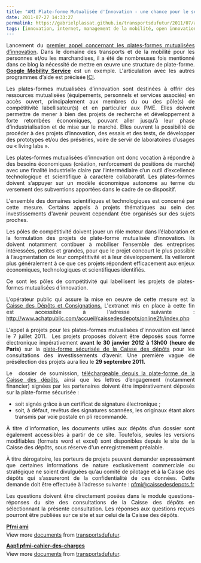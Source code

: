 ```yaml
---
title: "AMI Plate-forme Mutualisée d'Innovation - une chance pour le secteur des Transports Intelligents"
date: 2011-07-27 14:33:27
permalink: https://gabrielplassat.github.io/transportsdufutur/2011/07/ami-plate-forme-mutualisee-dinnovation-une-chance-pour-le-secteur-des-transports-intelligents.html
tags: [innovation, internet, management de la mobilité, open innovation, plate-forme, Plateforme d'idées, Service de mobilité]
---
```


<p style="text-align: justify">Lancement du <a href="http://competitivite.gouv.fr/les-investissements-d-avenir-une-opportunite-pour-les-poles-de-competitivite/les-projets-de-plates-formes-mutualisees-d-innovation-une-opportunite-pour-les-poles-de-competitivite-659.html">premier appel concernant les plates-formes mutualisées d’innovation</a>. Dans le domaine des transports et de la mobilité pour les personnes et/ou les marchandises, il a été de nombreuses fois mentionné dans ce blog la nécessité de mettre en œuvre une structure de plate-forme. <strong><a href="https://gabrielplassat.github.io/transportsdufutur/2011/07/google-mobility-service-et-si-nous-le-faisions-sans-attendre-.html" target="_blank">Google Mobility Service</a></strong> est un exemple. L'articulation avec les autres programmes d’aide est précisée <a href="http://competitivite.gouv.fr/les-projets-de-plates-formes-mutualisees-d-innovation-une-opportunite-pour-les-poles-de-competitivite/l-articulation-entre-les-plates-formes-mutualisees-d-innovation-et-d-autres-mesures-690.html">ICI</a>.</p> <p style="text-align: justify">Les plates-formes mutualisées d’innovation sont destinées à offrir des ressources mutualisées (équipements, personnels et services associés) en accès ouvert, principalement aux membres du ou des pôle(s) de compétitivité labellisateur(s) et en particulier aux PME. Elles doivent permettre de mener à bien des projets de recherche et développement à forte retombées économiques, pouvant aller jusqu’à leur phase d’industrialisation et de mise sur le marché. Elles ouvrent la possibilité de procéder à des projets d’innovation, des essais et des tests, de développer des prototypes et/ou des préséries, voire de servir de laboratoires d’usages ou « living labs ». </p>  <!--more-->   <p style="text-align: justify">Les plates-formes mutualisées d’innovation ont donc vocation à répondre à des besoins économiques (création, renforcement de positions de marché) avec une finalité industrielle claire par l’intermédiaire d’un outil d’excellence technologique et scientifique à caractère collaboratif. Les plates-formes doivent s’appuyer sur un modèle économique autonome au terme du versement des subventions apportées dans le cadre de ce dispositif.</p> <p style="text-align: justify">L'ensemble des domaines scientifiques et technologiques est concerné par cette mesure. Certains appels à projets thématiques au sein des investissements d'avenir peuvent cependant être organisés sur des sujets proches.</p> <p style="text-align: justify">Les pôles de compétitivité doivent jouer un rôle moteur dans l’élaboration et la formulation des projets de plate-forme mutualisée d’innovation. Ils doivent notamment contibuer à mobiliser l’ensemble des entreprises intéressées, petites et grandes, pour que le projet concourt le plus possible à l’augmentation de leur compétitivité et à leur développement. Ils veilleront plus généralement à ce que ces projets répondent efficacement aux enjeux économiques, technologiques et scientifiques identifiés.</p> <p style="text-align: justify">Ce sont les pôles de compétitivité qui labellisent les projets de plates-formes mutualisées d'innovation.</p> <p style="text-align: justify">L’opérateur public qui assure la mise en oeuvre de cette mesure est la <a href="http://www.caissedesdepots.fr/fr/accueil.html">Caisse des Dépôts et Consignations.</a> L'extranet mis en place à cette fin est accessible à l'adresse suivante : <a href="http://www.achatpublic.com/accueil/caissedesdepots/online2fr/index.php">http://www.achatpublic.com/accueil/caissedesdepots/online2fr/index.php</a></p> <p style="text-align: justify">L'appel à projets pour les plates-formes mutualisées d'innovation est lancé le 7 juillet 2011.  Les projets proposés doivent être déposés sous forme électronique impérativement <strong>avant le 30 janvier 2012 à 13h00 (heure de Paris)</strong> sur la <a href="http://www.achatpublic.com/accueil/caissedesdepots/online2fr/index.php">plate-forme sécurisée de la Caisse des dépôts</a> pour les consultations des investissements d’avenir. Une première vague de présélection des projets aura lieu le <strong>29 septembre 2011.</strong></p> <p style="text-align: justify">Le  dossier de soumission, <a href="http://www.achatpublic.com/accueil/caissedesdepots/online2fr/index.php">téléchargeable depuis la plate-forme de la Caisse des dépôts</a>, ainsi que les lettres d’engagement (notamment financier) signées par les partenaires doivent être impérativement déposés sur la plate-forme sécurisée :</p> <ul style="text-align: justify"> <li>soit signés grâce à un certificat de signature électronique ; </li> <li>soit, à défaut, revêtus des signatures scannées, les originaux étant alors transmis par voie postale en pli recommandé.</li> </ul> <p style="text-align: justify">À titre d'information, les documents utiles aux dépôts d'un dossier sont également accessibles à partir de ce site. Toutefois, seules les versions modifiables (formats word et excel) sont disponibles depuis le site de la Caisse des dépôts, sous réserve d'un enregistrement préalable. </p> <p style="text-align: justify">À titre dérogatoire, les porteurs de projets peuvent demander expressément que certaines informations de nature exclusivement commerciale ou stratégique ne soient divulguées qu’au comité de pilotage et à la Caisse des dépôts qui s’assureront de la confidentialité de ces données. Cette demande doit être effectuée à l’adresse suivante : <a href="linkTo_UnCryptMailto('jxfiql7mcjfXzxfppbabpabmlqp+co');">pfmi@caissedesdepots.fr</a></p> <p style="text-align: justify">Les questions doivent être directement posées dans le module questions-réponses du site des consultations de la Caisse des dépôts en sélectionnant la présente consultation. Les réponses aux questions reçues pourront être publiées sur ce site et sur celui de la Caisse des dépôts.</p> <div id="__ss_8702419" style="width: 477px"><strong style="margin: 12px 0 4px"><a href="http://www.slideshare.net/transportsdufutur/pfmi-ami" title="Pfmi ami">Pfmi ami</a></strong>        <div style="padding: 5px 0 12px">View more <a href="http://www.slideshare.net/">documents</a> from <a href="http://www.slideshare.net/transportsdufutur">transportsdufutur</a>.</div> </div> <div id="__ss_8702480" style="width: 477px"><strong style="margin: 12px 0 4px"><a href="http://www.slideshare.net/transportsdufutur/aap1-pfmicahierdescharges-8702480" title="Aap1 pfmi-cahier-des-charges">Aap1 pfmi-cahier-des-charges</a></strong>        <div style="padding: 5px 0 12px">View more <a href="http://www.slideshare.net/">documents</a> from <a href="http://www.slideshare.net/transportsdufutur">transportsdufutur</a>.</div> </div>
